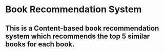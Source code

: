 # Book Recommendation System
## This is a Content-based book recommendation system which recommends the top 5 similar books for each book.

